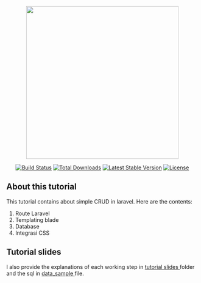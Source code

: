 <p align="center"><a href="https://laravel.com" target="_blank"><img src="https://raw.githubusercontent.com/laravel/art/master/logo-lockup/5%20SVG/2%20CMYK/1%20Full%20Color/laravel-logolockup-cmyk-red.svg" width="400"></a></p>

<p align="center">
<a href="https://travis-ci.org/laravel/framework"><img src="https://travis-ci.org/laravel/framework.svg" alt="Build Status"></a>
<a href="https://packagist.org/packages/laravel/framework"><img src="https://poser.pugx.org/laravel/framework/d/total.svg" alt="Total Downloads"></a>
<a href="https://packagist.org/packages/laravel/framework"><img src="https://poser.pugx.org/laravel/framework/v/stable.svg" alt="Latest Stable Version"></a>
<a href="https://packagist.org/packages/laravel/framework"><img src="https://poser.pugx.org/laravel/framework/license.svg" alt="License"></a>
</p>


## About this tutorial
This tutorial contains about simple CRUD in laravel. Here are the contents:
1. Route Laravel
2. Templating blade
3. Database
4. Integrasi CSS


## Tutorial slides
I also provide the explanations of each working step in <a href="https://github.com/atoxcode/laravel-tutorial/tree/master/tutorial%20slides"> tutorial slides </a> folder and the sql in <a href="https://github.com/atoxcode/laravel-tutorial/blob/master/data_sample.sql"> data_sample </a> file.
